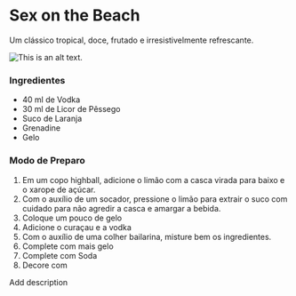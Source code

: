 # Sex on the Beach

<script setup lang="ts">
    import Bloquote from '../components/bloquote.vue'
</script>

<Bloquote>Um clássico tropical, doce, frutado e irresistivelmente refrescante.</Bloquote>


![This is an alt text.](https://i0.wp.com/canaldareceita.com.br/wp-content/uploads/2025/02/SEX-ON-THE-BEACH.jpg?w=1000&ssl=1 "This is a sample image.")

### Ingredientes
* 40 ml de Vodka 
* 30 ml de Licor de Pêssego 
* Suco de Laranja
* Grenadine
* Gelo

### Modo de Preparo

1. Em um copo highball, adicione o limão com a casca virada para baixo e o xarope de açúcar. 
2. Com o auxílio de um socador, pressione o limão para extrair o suco com cuidado para não agredir a casca e amargar a bebida.
3. Coloque um pouco de gelo
4. Adicione o curaçau e a vodka
4. Com o auxílio de uma colher bailarina, misture bem os ingredientes.
5. Complete com mais gelo 
6. Complete com Soda
6. Decore com 

Add description